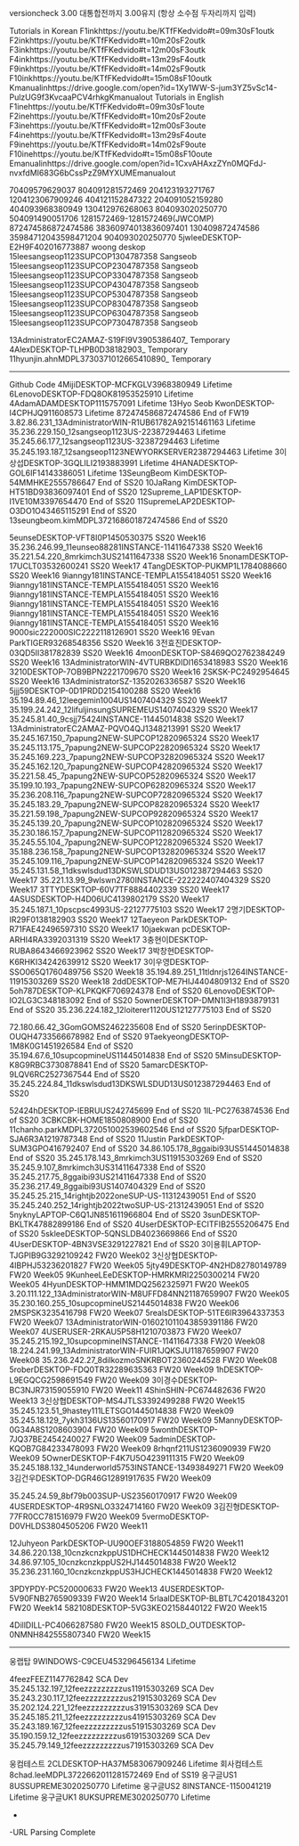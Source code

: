versioncheck 3.00 대통합전까지 3.00유지 (항상 소수점 두자리까지 입력) 

Tutorials in Korean
F1inkhttps://youtu.be/KTfFKedvido#t=09m30sF1outk F2inkhttps://youtu.be/KTfFKedvido#t=10m20sF2outk F3inkhttps://youtu.be/KTfFKedvido#t=12m00sF3outk F4inkhttps://youtu.be/KTfFKedvido#t=13m29sF4outk F9inkhttps://youtu.be/KTfFKedvido#t=14m02sF9outk F10inkhttps://youtu.be/KTfFKedvido#t=15m08sF10outk Kmanualinhttps://drive.google.com/open?id=1Xy1WW-S-jum3YZ5vSc14-PulzUG9f3KvcaaPCV4rhkgKmanualout
Tutorials in English
F1inehttps://youtu.be/KTfFKedvido#t=09m30sF1oute F2inehttps://youtu.be/KTfFKedvido#t=10m20sF2oute F3inehttps://youtu.be/KTfFKedvido#t=12m00sF3oute F4inehttps://youtu.be/KTfFKedvido#t=13m29sF4oute F9inehttps://youtu.be/KTfFKedvido#t=14m02sF9oute F10inehttps://youtu.be/KTfFKedvido#t=15m08sF10oute Emanualinhttps://drive.google.com/open?id=1CxvAHAxzZYn0MQFdJ-nvxfdMI683G6bCssPzZ9MYXUMEmanualout

70409579629037 804091281572469 204123193271767 1204123067909246 404121152847322 204091052159280 404093968380949 130412976268063 804093020250770 504091490051706 1281572469-1281572469(JWCOMP) 872474586872474586 38360974013836097401 130409872474586 35984712043598471204 904093020250770 5jwleeDESKTOP-E2H9F402016773887 woong deskop
15leesangseop1123SUPCOP1304787358 Sangseob 15leesangseop1123SUPCOP2304787358 Sangseob 15leesangseop1123SUPCOP3304787358 Sangseob 15leesangseop1123SUPCOP4304787358 Sangseob 15leesangseop1123SUPCOP5304787358 Sangseob 15leesangseop1123SUPCOP8304787358 Sangseob
15leesangseop1123SUPCOP6304787358 Sangseob 15leesangseop1123SUPCOP7304787358 Sangseob

13AdministratorEC2AMAZ-S19FI9V3905386407_ Temporary
4AlexDESKTOP-TLHPB0D38182903_ Temporary
11hyunjin.ahnMDPL3730371012665410890_ Temporary

------------------------------
Github Code
4MijiDESKTOP-MCFKGLV3968380949 Lifetime
6LenovoDESKTOP-FDQ8OK81953525910 Lifetime
4AdamADAMDESKTOP1115757091 Lifetime
13Hyo Seob KwonDESKTOP-I4CPHJQ911608573 Lifetime
872474586872474586 End of FW19
3.82.86.231_13AdministratorWIN-R1UB61782A92151461163 Lifetime
35.236.229.150_12sangseop1123US-22387294463 Lifetime
35.245.66.177_12sangseop1123US-32387294463 Lifetime
35.245.193.187_12sangseop1123NEWYORKSERVER2387294463 Lifetime
3이상섭DESKTOP-3GQLILI2193883991 Lifetime
4HANADESKTOP-GOL6IF14143386051 Lifetime
13SeungBeom KimDESKTOP-54MMHKE2555786647 End of SS20
10JaRang KimDESKTOP-HT51BD93836097401 End of SS20
12Supreme_LAP1DESKTOP-I1VE10M3397654470 End of SS20
11SupremeLAP2DESKTOP-O3DO1O43465115291 End of SS20
13seungbeom.kimMDPL372168601872474586 End of SS20



5eunseDESKTOP-VFT8I0P1450530375 SS20 Week16
35.236.246.99_11eunseo88281INSTANCE-11411647338 SS20 Week16
35.221.54.220_8mrkimch3US21411647338 SS20 Week16
5nonamDESKTOP-17UCLT03532600241 SS20 Week17
4TangDESKTOP-PUKMP1L1784088660 SS20 Week16
9ianngy181INSTANCE-TEMPLA1554184051 SS20 Week16
9ianngy181INSTANCE-TEMPLA1554184051 SS20 Week16
9ianngy181INSTANCE-TEMPLA1554184051 SS20 Week16
9ianngy181INSTANCE-TEMPLA1554184051 SS20 Week16
9ianngy181INSTANCE-TEMPLA1554184051 SS20 Week16
9ianngy181INSTANCE-TEMPLA1554184051 SS20 Week16
9000sic222000SIC2222118126901 SS20 Week16
9Evan ParkTIGER93268548356 SS20 Week16
3전효진DESKTOP-03QD5II381782839 SS20 Week16
4moonDESKTOP-S8469QO2762384249 SS20 Week16
13AdministratorWIN-4VTURBKDIDI1653418983 SS20 Week16
3210DESKTOP-7OB9BPN2221709670 SS20 Week16
2SKSK-PC2492954645 SS20 Week16
13AdministratorSZ-1352026336587 SS20 Week16
5jjj59DESKTOP-0D1PRDD2154100288 SS20 Week16
35.194.89.46_12leegemin1004US1407404329 SS20 Week17
35.199.24.242_12lifuljinsungSUPREMEUS1407404329 SS20 Week17
35.245.81.40_9csjj75424INSTANCE-11445014838 SS20 Week17
13AdministratorEC2AMAZ-PQVO4QJ1348213991 SS20 Week17
35.245.167.150_7papung2NEW-SUPCOP12820965324 SS20 Week17
35.245.113.175_7papung2NEW-SUPCOP22820965324 SS20 Week17
35.245.169.223_7papung2NEW-SUPCOP32820965324 SS20 Week17
35.245.162.120_7papung2NEW-SUPCOP42820965324 SS20 Week17
35.221.58.45_7papung2NEW-SUPCOP52820965324 SS20 Week17
35.199.10.193_7papung2NEW-SUPCOP62820965324 SS20 Week17
35.236.208.116_7papung2NEW-SUPCOP72820965324 SS20 Week17
35.245.183.29_7papung2NEW-SUPCOP82820965324 SS20 Week17
35.221.59.198_7papung2NEW-SUPCOP92820965324 SS20 Week17
35.245.139.20_7papung2NEW-SUPCOP102820965324 SS20 Week17
35.230.186.157_7papung2NEW-SUPCOP112820965324 SS20 Week17
35.245.55.104_7papung2NEW-SUPCOP122820965324 SS20 Week17
35.188.236.158_7papung2NEW-SUPCOP132820965324 SS20 Week17
35.245.109.116_7papung2NEW-SUPCOP142820965324 SS20 Week17
35.245.131.58_11dkswlsdud13DKSWLSDUD13US012387294463 SS20 Week17
35.221.13.99_9wlswn2780INSTANCE-222222407404329 SS20 Week17
3TTYDESKTOP-60V7TF8884402339 SS20 Week17
4ASUSDESKTOP-H4D06UC4139802179 SS20 Week17
35.245.187.1_10pscpsc4993US-22127775103 SS20 Week17
2명기DESKTOP-IR29F0138182903 SS20 Week17
12Taeyeon ParkDESKTOP-R71FAE42496597310 SS20 Week17
10jaekwan pcDESKTOP-ARHI4RA3392031319 SS20 Week17
3충현이DESKTOP-RUBA8643466923962 SS20 Week17
3박창현DESKTOP-K6RHKI34242639912 SS20 Week17
3이우영DESKTOP-SSO065Q1760489756 SS20 Week18
35.194.89.251_11tldnrjs1264INSTANCE-11915303269 SS20 Week18
2ddDESKTOP-ME7HIJ4404809132 End of SS20
5oh787DESKTOP-KLPKQKF706924378 End of SS20
6LenovoDESKTOP-IO2LG3C348183092 End of SS20
5ownerDESKTOP-DMN1I3H1893879131 End of SS20
35.236.224.182_12loiterer1120US12127775103 End of SS20

72.180.66.42_3GomGOMS2462235608 End of SS20
5erinpDESKTOP-OUQH4733566678982 End of SS20
9TaekyeongDESKTOP-1M8K0G1451926584 End of SS20
35.194.67.6_10supcopmineUS11445014838 End of SS20
5MinsuDESKTOP-K8G9RBC3730878841 End of SS20
5amarcDESKTOP-9LQV6RC2527367544 End of SS20
35.245.224.84_11dkswlsdud13DKSWLSDUD13US012387294463 End of SS20

52424hDESKTOP-IEBRUUS242745699 End of SS20
1lL-PC2763874536 End of SS20
3CBKCBK-HOME1850808900 End of SS20
11chanho.parkMDPL372051002539602546 End of SS20
5jfparDESKTOP-SJA6R3A1219787348 End of SS20
11Justin ParkDESKTOP-SUM3GPO416792407 End of SS20
34.86.105.178_8ggaibi93US51445014838 End of SS20
35.245.178.143_8mrkimch3US11915303269 End of SS20
35.245.9.107_8mrkimch3US31411647338 End of SS20
35.245.217.75_8ggaibi93US21411647338 End of SS20
35.236.217.49_8ggaibi93US1407404329 End of SS20
35.245.25.215_14rightjb2022oneSUP-US-11312439051 End of SS20
35.245.240.252_14rightjb2022twoSUP-US-21312439051 End of SS20
5nyknyLAPTOP-C6Q1JN851611966804 End of SS20
3sunDESKTOP-BKLTK47882899186 End of SS20
4UserDESKTOP-ECITFIB2555206475 End of SS20
5skleeDESKTOP-5QNSLDB4023669866 End of SS20
4UserDESKTOP-4BN3VSE3291227821 End of SS20
3이용휘LAPTOP-TJGPIB9G3292109242 FW20 Week02
3신상협DESKTOP-4IBPHJ53236201827 FW20 Week05
5jty49DESKTOP-4N2HD82780149789 FW20 Week05
9KunheeLEeDESKTOP-HMRKMRI2250300214 FW20 Week05
4HyunDESKTOP-HMM1MDQ2562325971 FW20 Week05
3.20.111.122_13AdministratorWIN-M8UFFD84NN21187659907 FW20 Week05
35.230.160.255_10supcopmineUS21445014838 FW20 Week06
2MSPSK3235416798 FW20 Week07
5realsDESKTOP-51TE6IR3964337353 FW20 Week07
13AdministratorWIN-016021011043859391186 FW20 Week07
4USERUSER-2RKAU5P58H1210703873 FW20 Week07
35.245.215.192_10supcopmineINSTANCE-11411647338 FW20 Week08
18.224.241.99_13AdministratorWIN-FUIR1JQKSJU1187659907 FW20 Week08
35.236.242.27_8dilkozmoSNKRBOT2360244528 FW20 Week08
5roberDESKTOP-FDQ0TR32289635363 FW20 Week09
1hDESKTOP-L9EGQCG2598691549 FW20 Week09
3이경수DESKTOP-BC3NJR73159055910 FW20 Week11
4ShinSHIN-PC674482636 FW20 Week13
3신상협DESKTOP-MS4JTLS3392499288 FW20 Week15
35.245.123.51_9hastey111LETSGO1445014838 FW20 Week09
35.245.18.129_7ykh3136US13560170917 FW20 Week09
5MannyDESKTOP-0G34A8S1208603904 FW20 Week09
5wonthDESKTOP-7JQ37BE2454240027 FW20 Week09
5adminDESKTOP-KQOB7G84233478093 FW20 Week09
8rhqnf211US1236090939 FW20 Week09
5OwnerDESKTOP-F4K7U5O4239111315 FW20 Week09
35.245.188.132_14underworld5753INSTANCE-13493849271 FW20 Week09
3김건우DESKTOP-DGR46G12891917635 FW20 Week09

35.245.24.59_8bf79b003SUP-US23560170917 FW20 Week09
4USERDESKTOP-4R9SNLO3324714160 FW20 Week09
3김진형DESKTOP-77FR0CC781516979 FW20 Week09
5vermoDESKTOP-D0VHLDS3804505206 FW20 Week11

12Juhyeon ParkDESKTOP-UU90OEF3188054859 FW20 Week11
34.86.220.138_10cnzkcnzkppUS1DHCHECK1445014838 FW20 Week12
34.86.97.105_10cnzkcnzkppUS2HJ1445014838 FW20 Week12
35.236.231.160_10cnzkcnzkppUS3HJCHECK1445014838 FW20 Week12

3PDYPDY-PC520000633 FW20 Week13
4USERDESKTOP-5V90FNB2765909339 FW20 Week14
5rlaalDESKTOP-BLBTL7C4201843201 FW20 Week14
582108DESKTOP-5VG3KEO2158440122 FW20 Week15

4DillDILL-PC4066287580 FW20 Week15
8SOLD_OUTDESKTOP-0NMNH842555807340 FW20 Week15



-----------------------------





웅랩탑 9WINDOWS-C9CEU453296456134 Lifetime 

4feezFEEZ1147762842 SCA Dev
35.245.132.197_12feezzzzzzzzzus11915303269 SCA Dev
35.243.230.117_12feezzzzzzzzzus21915303269 SCA Dev
35.202.124.221_12feezzzzzzzzzus31915303269 SCA Dev
35.245.185.211_12feezzzzzzzzzus41915303269 SCA Dev
35.243.189.167_12feezzzzzzzzzus51915303269 SCA Dev
35.190.159.12_12feezzzzzzzzzus61915303269 SCA Dev
35.245.79.149_12feezzzzzzzzzus71915303269 SCA Dev

웅컴테스트 2CLDESKTOP-HA37M583067909246 Lifetime
회사컴테스트 8chad.leeMDPL3722662011281572469 End of SS19
웅구글US1 8USSUPREME3020250770 Lifetime
웅구글US2 8INSTANCE-1150041219 Lifetime
웅구글UK1 8UKSUPREME3020250770 Lifetime

-
-URL Parsing Complete
